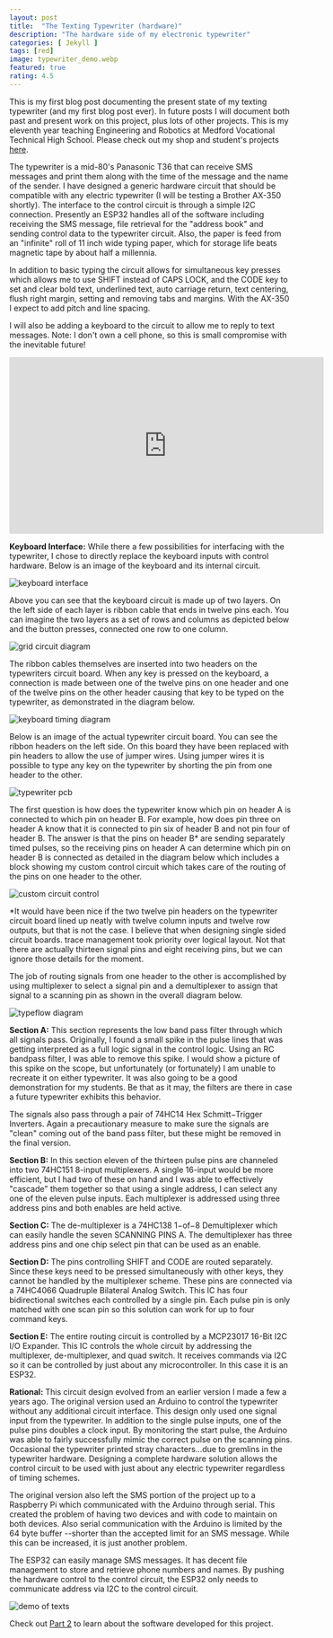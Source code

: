 ```yaml
---
layout: post
title:  "The Texting Typewriter (hardware)"
description: "The hardware side of my electronic typewriter"
categories: [ Jekyll ]
tags: [red]
image: typewriter_demo.webp
featured: true
rating: 4.5
---
```

This is my first blog post documenting the present state of my texting
typewriter (and my first blog post ever). In future posts I will
document both past and present work on this project, plus lots of other
projects. This is my eleventh year teaching Engineering and Robotics at
Medford Vocational Technical High School. Please check out my shop and
student's projects [here](https://mvthsengineering.com/).

The typewriter is a mid-80's Panasonic T36 that can receive SMS messages
and print them along with the time of the message and the name of the
sender. I have designed a generic hardware circuit that should be
compatible with any electric typewriter (I will be testing a Brother
AX-350 shortly). The interface to the control circuit is through a
simple I2C connection. Presently an ESP32 handles all of the software
including receiving the SMS message, file retrieval for the "address
book" and sending control data to the typewriter circuit. Also, the
paper is feed from an "infinite" roll of 11 inch wide typing paper,
which for storage life beats magnetic tape by about half a millennia.

In addition to basic typing the circuit allows for simultaneous key
presses which allows me to use SHIFT instead of CAPS LOCK, and the CODE
key to set and clear bold text, underlined text, auto carriage return,
text centering, flush right margin, setting and removing tabs and
margins. With the AX-350 I expect to add pitch and line spacing.

I will also be adding a keyboard to the circuit to allow me to reply to
text messages. Note: I don't own a cell phone, so this is small
compromise with the inevitable future!

<p><iframe width="560" height="315" src="https://www.youtube.com/embed/QkY-vZrAu2g?si=sXVmvHQ-HIdLACYq" title="YouTube video player" frameborder="0" allow="accelerometer; autoplay; clipboard-write; encrypted-media; gyroscope; picture-in-picture; web-share" referrerpolicy="strict-origin-when-cross-origin" allowfullscreen></iframe></p>


**Keyboard Interface:** While there a few possibilities for interfacing
with the typewriter, I chose to directly replace the keyboard inputs
with control hardware. Below is an image of the keyboard and its
internal circuit.

![keyboard interface](keyboard_interface.webp)

Above you can see that the keyboard circuit is made up of two layers. On
the left side of each layer is ribbon cable that ends in twelve pins
each. You can imagine the two layers as a set of rows and columns as
depicted below and the button presses, connected one row to one column.

![grid circuit diagram](grid_circuit_diagram.png)

The ribbon cables themselves are inserted into two headers on the
typewriters circuit board. When any key is pressed on the keyboard, a
connection is made between one of the twelve pins on one header and one
of the twelve pins on the other header causing that key to be typed on
the typewriter, as demonstrated in the diagram below.

![keyboard timing diagram](keyboard_timing_diagram.png)

Below is an image of the actual typewriter circuit board. You can see
the ribbon headers on the left side. On this board they have been
replaced with pin headers to allow the use of jumper wires. Using jumper
wires it is possible to type any key on the typewriter by shorting the
pin from one header to the other.

![typewriter pcb](typewriter_pcb.webp)

The first question is how does the typewriter know which pin on header A
is connected to which pin on header B. For example, how does pin three
on header A know that it is connected to pin six of header B and not pin
four of header B. The answer is that the pins on header B\* are sending
separately timed pulses, so the receiving pins on header A can determine
which pin on header B is connected as detailed in the diagram below
which includes a block showing my custom control circuit which takes
care of the routing of the pins on one header to the other.


![custom circuit control](custom_circut_control.png)

\*It would have been nice if the two twelve pin headers on the
typewriter circuit board lined up neatly with twelve column inputs and
twelve row outputs, but that is not the case. I believe that when
designing single sided circuit boards. trace management took priority
over logical layout. Not that there are actually thirteen signal pins
and eight receiving pins, but we can ignore those details for the
moment.

The job of routing signals from one header to the other is accomplished
by using multiplexer to select a signal pin and a demultiplexer to
assign that signal to a scanning pin as shown in the overall diagram
below.

![typeflow diagram](typeflowdiagram.png)

**Section A:** This section represents the low band pass filter through
which all signals pass. Originally, I found a small spike in the pulse
lines that was getting interpreted as a full logic signal in the control
logic. Using an RC bandpass filter, I was able to remove this spike. I
would show a picture of this spike on the scope, but unfortunately (or
fortunately) I am unable to recreate it on either typewriter. It was
also going to be a good demonstration for my students. Be that as it
may, the filters are there in case a future typewriter exhibits this
behavior.

The signals also pass through a pair of 74HC14 Hex Schmitt−Trigger
Inverters. Again a precautionary measure to make sure the signals are
"clean" coming out of the band pass filter, but these might be removed
in the final version.

**Section B:** In this section eleven of the thirteen pulse pins are
channeled into two 74HC151 8-input multiplexers. A single 16-input would
be more efficient, but I had two of these on hand and I was able to
effectively "cascade" them together so that using a single address, I
can select any one of the eleven pulse inputs. Each multiplexer is
addressed using three address pins and both enables are held active.

**Section C:** The de-multiplexer is a 74HC138 1−of−8 Demultiplexer
which can easily handle the seven SCANNING PINS A. The demultiplexer has
three address pins and one chip select pin that can be used as an
enable.

**Section D:** The pins controlling SHIFT and CODE are routed
separately. Since these keys need to be pressed simultaneously with
other keys, they cannot be handled by the multiplexer scheme. These pins
are connected via a 74HC4066 Quadruple Bilateral Analog Switch. This IC
has four bidirectional switches each controlled by a single pin. Each
pulse pin is only matched with one scan pin so this solution can work
for up to four command keys.

**Section E:** The entire routing circuit is controlled by a MCP23017
16-Bit I2C I/O Expander. This IC controls the whole circuit by
addressing the multiplexer, de-multiplexer, and quad switch. It receives
commands via I2C so it can be controlled by just about any
microcontroller. In this case it is an ESP32.

**Rational:** This circuit design evolved from an earlier version I made
a few a years ago. The original version used an Arduino to control the
typewriter without any additional circuit interface. This design only
used one signal input from the typewriter. In addition to the single
pulse inputs, one of the pulse pins doubles a clock input. By monitoring
the start pulse, the Arduino was able to fairly successfully mimic the
correct pulse on the scanning pins. Occasional the typewriter printed
stray characters...due to gremlins in the typewriter hardware. Designing
a complete hardware solution allows the control circuit to be used with
just about any electric typewriter regardless of timing schemes.

The original version also left the SMS portion of the project up to a
Raspberry Pi which communicated with the Arduino through serial. This
created the problem of having two devices and with code to maintain on
both devices. Also serial communication with the Arduino is limited by
the 64 byte buffer --shorter than the accepted limit for an SMS message.
While this can be increased, it is just another problem.

The ESP32 can easily manage SMS messages. It has decent file management
to store and retrieve phone numbers and names. By pushing the hardware
control to the control circuit, the ESP32 only needs to communicate
address via I2C to the control circuit.


![demo of texts](demo-of-texts.webp)

Check out [Part 2](https://mrchristyengineering.wordpress.com/2024/12/10/the-texting-typewriter-software/) to learn about the software developed for this project.
